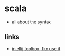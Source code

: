 # scala

- all about the syntax

## links

- [intellij toolbox, fkn use it](https://www.jetbrains.com/toolbox-app/)
